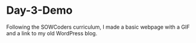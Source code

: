 # Day-3-Demo
Following the SOWCoders curriculum, I made a basic webpage with a GIF and a link to my old WordPress blog.
